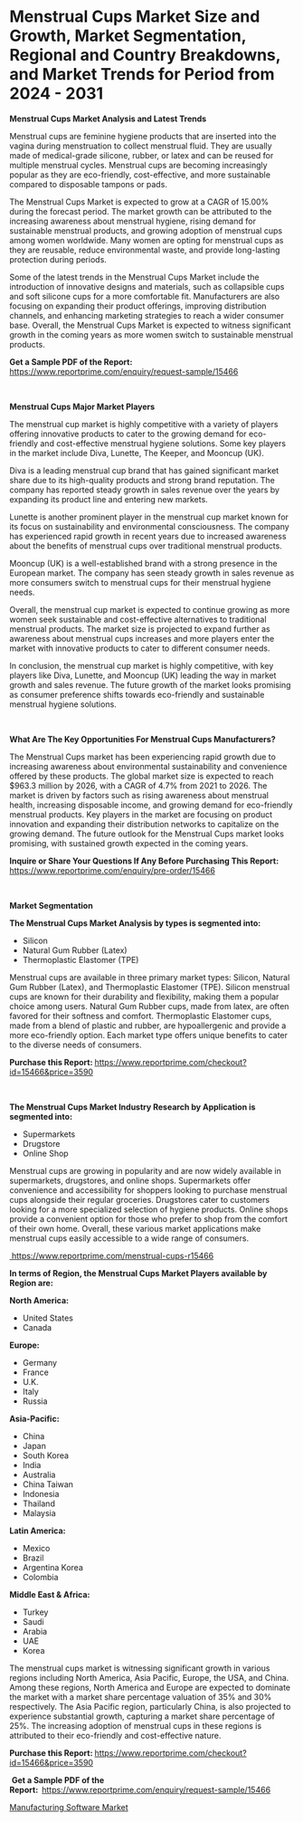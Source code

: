 <p><h1>Menstrual Cups Market Size and Growth, Market Segmentation, Regional and Country Breakdowns, and Market Trends for Period from 2024 -  2031</h1></p><p><strong>Menstrual Cups Market Analysis and Latest Trends</strong></p>
<p><p>Menstrual cups are feminine hygiene products that are inserted into the vagina during menstruation to collect menstrual fluid. They are usually made of medical-grade silicone, rubber, or latex and can be reused for multiple menstrual cycles. Menstrual cups are becoming increasingly popular as they are eco-friendly, cost-effective, and more sustainable compared to disposable tampons or pads.</p><p>The Menstrual Cups Market is expected to grow at a CAGR of 15.00% during the forecast period. The market growth can be attributed to the increasing awareness about menstrual hygiene, rising demand for sustainable menstrual products, and growing adoption of menstrual cups among women worldwide. Many women are opting for menstrual cups as they are reusable, reduce environmental waste, and provide long-lasting protection during periods.</p><p>Some of the latest trends in the Menstrual Cups Market include the introduction of innovative designs and materials, such as collapsible cups and soft silicone cups for a more comfortable fit. Manufacturers are also focusing on expanding their product offerings, improving distribution channels, and enhancing marketing strategies to reach a wider consumer base. Overall, the Menstrual Cups Market is expected to witness significant growth in the coming years as more women switch to sustainable menstrual products.</p></p>
<p><strong>Get a Sample PDF of the Report:&nbsp;</strong> <a href="https://www.reportprime.com/enquiry/request-sample/15466">https://www.reportprime.com/enquiry/request-sample/15466</a></p>
<p>&nbsp;</p>
<p><strong>Menstrual Cups Major Market Players</strong></p>
<p><p>The menstrual cup market is highly competitive with a variety of players offering innovative products to cater to the growing demand for eco-friendly and cost-effective menstrual hygiene solutions. Some key players in the market include Diva, Lunette, The Keeper, and Mooncup (UK).</p><p>Diva is a leading menstrual cup brand that has gained significant market share due to its high-quality products and strong brand reputation. The company has reported steady growth in sales revenue over the years by expanding its product line and entering new markets.</p><p>Lunette is another prominent player in the menstrual cup market known for its focus on sustainability and environmental consciousness. The company has experienced rapid growth in recent years due to increased awareness about the benefits of menstrual cups over traditional menstrual products.</p><p>Mooncup (UK) is a well-established brand with a strong presence in the European market. The company has seen steady growth in sales revenue as more consumers switch to menstrual cups for their menstrual hygiene needs.</p><p>Overall, the menstrual cup market is expected to continue growing as more women seek sustainable and cost-effective alternatives to traditional menstrual products. The market size is projected to expand further as awareness about menstrual cups increases and more players enter the market with innovative products to cater to different consumer needs.</p><p>In conclusion, the menstrual cup market is highly competitive, with key players like Diva, Lunette, and Mooncup (UK) leading the way in market growth and sales revenue. The future growth of the market looks promising as consumer preference shifts towards eco-friendly and sustainable menstrual hygiene solutions.</p></p>
<p>&nbsp;</p>
<p><strong>What Are The Key Opportunities For Menstrual Cups Manufacturers?</strong></p>
<p><p>The Menstrual Cups market has been experiencing rapid growth due to increasing awareness about environmental sustainability and convenience offered by these products. The global market size is expected to reach $963.3 million by 2026, with a CAGR of 4.7% from 2021 to 2026. The market is driven by factors such as rising awareness about menstrual health, increasing disposable income, and growing demand for eco-friendly menstrual products. Key players in the market are focusing on product innovation and expanding their distribution networks to capitalize on the growing demand. The future outlook for the Menstrual Cups market looks promising, with sustained growth expected in the coming years.</p></p>
<p><strong>Inquire or Share Your Questions If Any Before Purchasing This Report:</strong> <a href="https://www.reportprime.com/enquiry/pre-order/15466">https://www.reportprime.com/enquiry/pre-order/15466</a></p>
<p>&nbsp;</p>
<p><strong>Market Segmentation</strong></p>
<p><strong>The Menstrual Cups Market Analysis by types is segmented into:</strong></p>
<p><ul><li>Silicon</li><li>Natural Gum Rubber (Latex)</li><li>Thermoplastic Elastomer (TPE)</li></ul></p>
<p><p>Menstrual cups are available in three primary market types: Silicon, Natural Gum Rubber (Latex), and Thermoplastic Elastomer (TPE). Silicon menstrual cups are known for their durability and flexibility, making them a popular choice among users. Natural Gum Rubber cups, made from latex, are often favored for their softness and comfort. Thermoplastic Elastomer cups, made from a blend of plastic and rubber, are hypoallergenic and provide a more eco-friendly option. Each market type offers unique benefits to cater to the diverse needs of consumers.</p></p>
<p><strong>Purchase this Report:&nbsp;</strong><a href="https://www.reportprime.com/checkout?id=15466&price=3590">https://www.reportprime.com/checkout?id=15466&price=3590</a></p>
<p>&nbsp;</p>
<p><strong>The Menstrual Cups Market Industry Research by Application is segmented into:</strong></p>
<p><ul><li>Supermarkets</li><li>Drugstore</li><li>Online Shop</li></ul></p>
<p><p>Menstrual cups are growing in popularity and are now widely available in supermarkets, drugstores, and online shops. Supermarkets offer convenience and accessibility for shoppers looking to purchase menstrual cups alongside their regular groceries. Drugstores cater to customers looking for a more specialized selection of hygiene products. Online shops provide a convenient option for those who prefer to shop from the comfort of their own home. Overall, these various market applications make menstrual cups easily accessible to a wide range of consumers.</p></p>
<p><a href="https://www.reportprime.com/menstrual-cups-r15466">&nbsp;https://www.reportprime.com/menstrual-cups-r15466</a></p>
<p><strong>In terms of Region, the Menstrual Cups Market Players available by Region are:</strong></p>
<p>
    <p> <strong> North America: </strong>
        <ul>
            <li>United States</li>
            <li>Canada</li>
        </ul>
        </p> 
    <p> <strong> Europe: </strong>
        <ul>
            <li>Germany</li>
            <li>France</li>
            <li>U.K.</li>
            <li>Italy</li>
            <li>Russia</li>
        </ul>
        </p> 
    <p> <strong> Asia-Pacific: </strong>
        <ul>
            <li>China</li>
            <li>Japan</li>
            <li>South Korea</li>
            <li>India</li>
            <li>Australia</li>
            <li>China Taiwan</li>
            <li>Indonesia</li>
            <li>Thailand</li>
            <li>Malaysia</li>
        </ul>
        </p> 
    <p> <strong> Latin America: </strong>
        <ul>
            <li>Mexico</li>
            <li>Brazil</li>
            <li>Argentina Korea</li>
            <li>Colombia</li>
        </ul>
        </p> 
    <p> <strong> Middle East & Africa: </strong>
        <ul>
            <li>Turkey</li>
            <li>Saudi</li>
            <li>Arabia</li>
            <li>UAE</li>
            <li>Korea</li>
        </ul>
    </p>
    </p>
<p><p>The menstrual cups market is witnessing significant growth in various regions including North America, Asia Pacific, Europe, the USA, and China. Among these regions, North America and Europe are expected to dominate the market with a market share percentage valuation of 35% and 30% respectively. The Asia Pacific region, particularly China, is also projected to experience substantial growth, capturing a market share percentage of 25%. The increasing adoption of menstrual cups in these regions is attributed to their eco-friendly and cost-effective nature.</p></p>
<p><strong>Purchase this Report: </strong><a href="https://www.reportprime.com/checkout?id=15466&price=3590">https://www.reportprime.com/checkout?id=15466&price=3590</a></p>
<p>&nbsp;<strong>Get a Sample PDF of the Report:&nbsp;&nbsp;</strong><a href="https://www.reportprime.com/enquiry/request-sample/15466">https://www.reportprime.com/enquiry/request-sample/15466</a></p>
<p><strong></strong></p>
<p><p><a href="https://github.com/julyju69/Market-Research-Report-List-4/blob/main/manufacturing-software-market.md">Manufacturing Software Market</a></p></p>